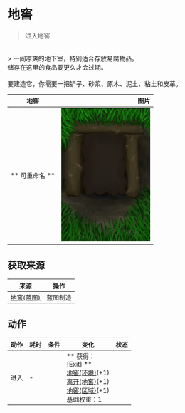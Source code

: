 # 地窖  
> 进入地窖  
<br>  
> 一间凉爽的地下室，特别适合存放易腐物品。<br>储存在这里的食品要更久才会过期。<br><br>要建造它，你需要一把铲子、砂浆、原木、泥土、粘土和皮革。  
  
  地窖  |   图片   
 ----  |  ----:   
 ** 可重命名 **  |  <img decoding="async" src="Sprite/Cellar.png" href="a.md" style="max-width:300px;max-height:300px;">   
  
## 获取来源  
来源  |  操作  
----  |  ----  
[地窖(蓝图)](Bp_Cellar.md)  |  蓝图制造  
## 动作  
动作  |  耗时  |  条件  |  变化  |  状态  
----  |  ----  |  ----  |  ----  |  ----  
进入<br>  |  -  |    |  ** 获得： **<br>** [Exit]  **<br>  [地窖(环境)](Env_Cellar.md)(+1)<br>  [离开(地窖)](CellarExit.md)(+1)<br>  [地窖(区域)](Cellar.md)(+1)<br>基础权重：1  |    


<script>document.title="地窖 - 卡牌生存百科 Card Survival Wiki";</script>